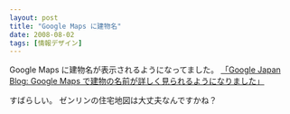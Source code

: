 ```yaml
---
layout: post
title: "Google Maps に建物名"
date: 2008-08-02
tags: [情報デザイン]
---
```


Google Maps に建物名が表示されるようになってました。
[「Google Japan Blog: Google Maps で建物の名前が詳しく見られるようになりました」](http://googlejapan.blogspot.com/2008/07/google-maps.html)

すばらしい。
ゼンリンの住宅地図は大丈夫なんですかね？
